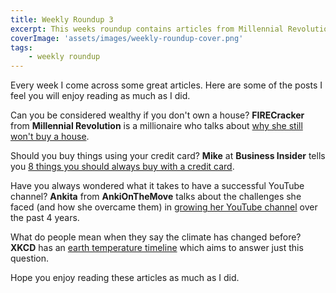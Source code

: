 ```yaml
---
title: Weekly Roundup 3
excerpt: This weeks roundup contains articles from Millennial Revolution, Business Insider, AnkiOnTheMove and XKCD
coverImage: 'assets/images/weekly-roundup-cover.png'
tags:
    - weekly roundup
---
```


Every week I come across some great articles. Here are some of the posts I feel you will enjoy reading as much as I did.

Can you be considered wealthy if you don't own a house? **FIRECracker** from **Millennial Revolution** is a millionaire who talks about [why she still won't buy a house](http://www.millennial-revolution.com/rent/disowned-millionaire-still-wont-buy-house/).

Should you buy things using your credit card? **Mike** at **Business Insider** tells you [8 things you should always buy with a credit card](http://www.businessinsider.com.au/things-you-should-always-buy-with-a-credit-card-2016-8).

Have you always wondered what it takes to have a successful YouTube channel? **Ankita** from **AnkiOnTheMove** talks about the challenges she faced (and how she overcame them) in [growing her YouTube channel](https://www.linkedin.com/pulse/how-i-started-grew-my-youtube-channel-ankita-sinha) over the past 4 years.

What do people mean when they say the climate has changed before? **XKCD** has an [earth temperature timeline](http://xkcd.com/1732/) which aims to answer just this question.

Hope you enjoy reading these articles as much as I did.
